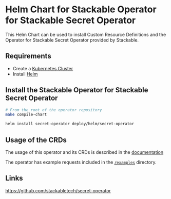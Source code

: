 # Helm Chart for Stackable Operator for Stackable Secret Operator

This Helm Chart can be used to install Custom Resource Definitions and the Operator for Stackable Secret Operator provided by Stackable.


## Requirements

- Create a [Kubernetes Cluster](../Readme.md)
- Install [Helm](https://helm.sh/docs/intro/install/)


## Install the Stackable Operator for Stackable Secret Operator

```bash
# From the root of the operator repository
make compile-chart

helm install secret-operator deploy/helm/secret-operator
```


## Usage of the CRDs

The usage of this operator and its CRDs is described in the [documentation](https://docs.stackable.tech/secret-operator/index.html)

The operator has example requests included in the [`/examples`](https://github.com/stackabletech/secret-operator/tree/main/examples) directory.


## Links

https://github.com/stackabletech/secret-operator


